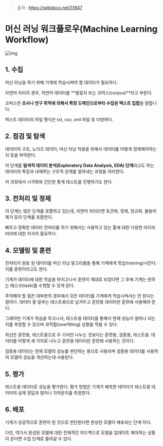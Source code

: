 > 출처 : https://wikidocs.net/31947

# 머신 러닝 워크플로우(Machine Learning Workflow)



![img](https://wikidocs.net/images/page/31947/%EB%A8%B8%EC%8B%A0_%EB%9F%AC%EB%8B%9D_%EC%9B%8C%ED%81%AC%ED%94%8C%EB%A1%9C%EC%9A%B0.PNG)



## 1. 수집

머신 러닝을 하기 위해 기계에 학습시켜야 할 데이터가 필요하다.

자연어 처리의 경우, 자연어 데이터를 **말뭉치 또는 코퍼스(corpus)**라고 부른다.

코퍼스란 **조사나 연구 목적에 의해서 특정 도메인으로부터 수집된 텍스트 집합**을 말합니다.

텍스트 데이터의 파일 형식은 txt, csv, xml 파일 등 다양하다.



## 2. 점검 및 탐색

데이터의 구조, 노이즈 데이터, 머신 러닝 적용을 위해서 데이터를 어떻게 정제해야하는지 등을 파악한다.

이 단계를 **탐색적 데이터 분석(Exploratory Data Analysis, EDA) 단계**라고도 하는 데이터의 특징과 내재하는 구조적 관계를 알아내는 과정을 의미한다.

이 과정에서 시각화와 간단한 통계 테스트를 진행하기도 한다.



## 3. 전처리 및 정제

이 단계는 많은 단계를 포함하고 있는데, 자연어 처리라면 토큰화, 정제, 정규화, 불용어 제거 등의 단계를 포함한다.

빠르고 정확한 데이터 전처리를 하기 위해서는 사용하고 있는 툴에 대한 다양한 라이브러리에 대한 지식이 필요하다.



## 4. 모델링 및 훈련

전처리가 완료 된 데이터를 머신 러닝 알고리즘을 통해 기계에게 학습(training)시킨다. 이를 훈련이라고도 한다.

기계가 데이터에 대한 학습을 마치고나서 훈련이 제대로 되었다면 그 후에 기계는 원하는 태스크(task)를 수행할 수 있게 된다.

주의해야 할 점은 대부분의 경우에서 모든 데이터를 기계에게 학습시켜서는 안 된다는 점이다. 데이터 중 일부는 테스트용으로 남겨두고 훈련용 데이터만 훈련에 사용해야 한다.

그래야만 기계가 학습을 하고나서, 테스트용 데이터를 통해서 현재 성능이 얼마나 되는지를 측정할 수 있으며 과적합(overfitting) 상황을 막을 수 있다.

최선은 훈련용, 테스트용으로 두 가지만 나누는 것보다는 훈련용, 검증용, 테스트용. 데이터를 이렇게 세 가지로 나누고 훈련용 데이터만 훈련에 사용하는 것이다.

검증용 데이터는 현재 모델의 성능를 판단하는 용으로 사용되며 검증용 데이터를 사용하여 모델의 성능을 개선하는데 사용된다.



## 5. 평가

 테스트용 데이터로 성능을 평가한다. 평가 방법은 기계가 예측한 데이터가 테스트용 데이터의 실제 정답과 얼마나 가까운지를 측정한다.



## 6. 배포

기계가 성공적으로 훈련이 된 것으로 판단된다면 완성된 모델이 배포되는 단계 이다.

다만, 여기서 완성된 모델에 대한 전체적인 피드백으로 모델을 업데이트 해야하는 상황이 온다면 수집 단계로 돌아갈 수 있다.